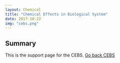 ```yaml
---
layout: Chemical
title: "Chemical Effects in Biological System"
date: 2017-10-22
img: "cebs.png"
---
```

## Summary
This is the support page for the CEBS. [Go back CEBS](https://al-xf.github.io/blog/2017/10/22/CEBS)